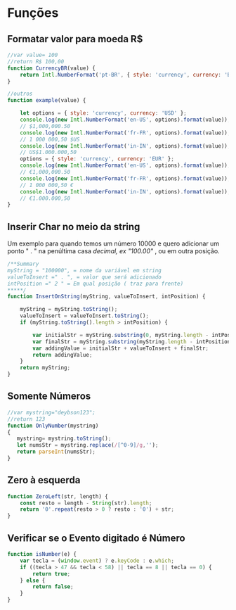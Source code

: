 # Funções

## Formatar valor para moeda R$

```javascript
//var value= 100 
//return R$ 100,00
function CurrencyBR(value) {      
    return Intl.NumberFormat('pt-BR', { style: 'currency', currency: 'BRL' }).format(value);
}

//outros
function example(value) {

    let options = { style: 'currency', currency: 'USD' };
    console.log(new Intl.NumberFormat('en-US', options).format(value));
    // $1,000,000.50
    console.log(new Intl.NumberFormat('fr-FR', options).format(value));
    // 1 000 000,50 $US
    console.log(new Intl.NumberFormat('in-IN', options).format(value));
    // US$1.000.000,50
    options = { style: 'currency', currency: 'EUR' };
    console.log(new Intl.NumberFormat('en-US', options).format(value));
    // €1,000,000.50
    console.log(new Intl.NumberFormat('fr-FR', options).format(value));
    // 1 000 000,50 €
    console.log(new Intl.NumberFormat('in-IN', options).format(value));
    // €1.000.000,50
}  
```

## Inserir Char no meio da string

Um exemplo para quando temos um número 10000 e quero adicionar um ponto " . " na penúltima casa _decimal, ex "100.00"_ , ou em outra posição.   


```javascript
/**Summary
myString = "100000", = nome da variável em string 
valueToInsert =" . ", = valor que será adicionado 
intPosition =" 2 " = Em qual posição ( traz para frente)
*****/
function InsertOnString(myString, valueToInsert, intPosition) {

    myString = myString.toString();
    valueToInsert = valueToInsert.toString();
    if (myString.toString().length > intPosition) {

        var initialStr = myString.substring(0, myString.length - intPosition);
        var finalStr = myString.substring(myString.length - intPosition);
        var addingValue = initialStr + valueToInsert + finalStr;
        return addingValue;
    }
    return myString;
}
```

## Somente Números

```javascript
//var mystring="deybson123";
//return 123
function OnlyNumber(mystring) 
{
   mystring= mystring.toString();
   let numsStr = mystring.replace(/[^0-9]/g,'');
   return parseInt(numsStr);
}
```

## Zero à esquerda

```javascript
function ZeroLeft(str, length) {
    const resto = length - String(str).length;
    return '0'.repeat(resto > 0 ? resto : '0') + str;
}
```

## Verificar se o Evento digitado é Número

```javascript
function isNumber(e) {
    var tecla = (window.event) ? e.keyCode : e.which;
    if ((tecla > 47 && tecla < 58) || tecla == 8 || tecla == 0) {
        return true;
    } else {
        return false;
    }
}


```




